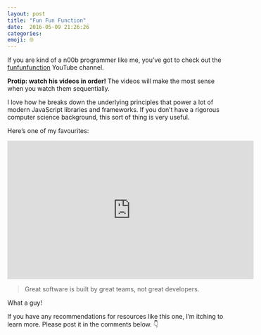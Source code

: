 ```yaml
---
layout: post
title: "Fun Fun Function"
date:  2016-05-09 21:26:26
categories:
emoji: 🤓
---
```


If you are kind of a n00b programmer like me, you&rsquo;ve got to check out the
[funfunfunction][fun-fun-function] YouTube channel.

**Protip: watch his videos in order!** The videos will make the most sense when
you watch them sequentially.

I love how he breaks down the underlying principles that power a lot of modern
JavaScript libraries and frameworks. If you don&rsquo;t have a rigorous
computer science background, this sort of thing is very useful.

Here&rsquo;s one of my favourites:
<div class="video">
    <iframe width="560" height="315" src="https://www.youtube.com/embed/OnCeaJdd_sY" frameborder="0" allowfullscreen></iframe>
</div>

> Great software is built by great teams, not great developers.

What a guy!

If you have any recommendations for resources like this one, I&rsquo;m itching
to learn more. Please post it in the comments below. 👇

[fun-fun-function]: //www.youtube.com/channel/UCO1cgjhGzsSYb1rsB4bFe4Q
